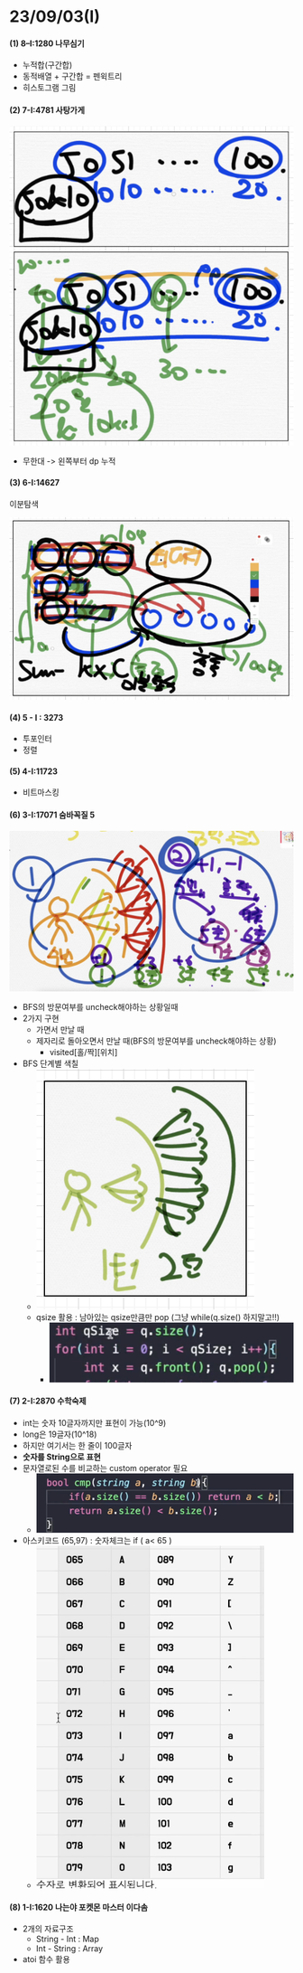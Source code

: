 # 23/09/03(I)

#### (1) 8–I:1280 나무심기

* 누적합(구간합)
* 동적배열 + 구간합 = 펜윅트리
* 히스토그램 그림

#### (2) 7-I:4781 사탕가게

![](<../../.gitbook/assets/image (2) (1) (1).png>)

* 무한대 -> 왼쪽부터 dp 누적&#x20;

#### (3) 6-I:14627

이분탐색

![](<../../.gitbook/assets/image (7) (1).png>)

#### (4) 5 - I : 3273

* 투포인터
* 정렬&#x20;

#### (5) 4-I:11723

* 비트마스킹

#### (6) 3-I:17071 숨바꼭질 5

![](<../../.gitbook/assets/image (17).png>)

* BFS의 방문여부를 uncheck해야하는 상황일때&#x20;
* 2가지 구현&#x20;
  * 가면서 만날 때
  * 제자리로 돌아오면서 만날 때(BFS의 방문여부를 uncheck해야하는 상황)
    * visited\[홀/짝]\[위치]
* BFS 단계별 색칠
  * <img src="../../.gitbook/assets/image (19).png" alt="" data-size="original">
  * qsize 활용 : 남아있는 qsize만큼만 pop (그냥 while(q.size() 하지말고!!)
    * ![](<../../.gitbook/assets/image (20).png>)

#### (7) 2-I:2870 수학숙제

* int는 숫자 10글자까지만 표현이 가능(10^9)
* long은 19글자(10^18)
* 하지만 여기서는 한 줄이 100글자
* **숫자를 String으로 표현**
* 문자열로된 수를 비교하는 custom operator 필요
  * ![](<../../.gitbook/assets/image (22).png>)
* 아스키코드 (65,97) : 숫자체크는 if ( a< 65 )
  * ![](<../../.gitbook/assets/image (21).png>)

#### (8) 1-I:1620 나는야 포켓몬 마스터 이다솜

* 2개의 자료구조
  * String - Int : Map
  * Int - String : Array
* atoi 함수 활용

####
